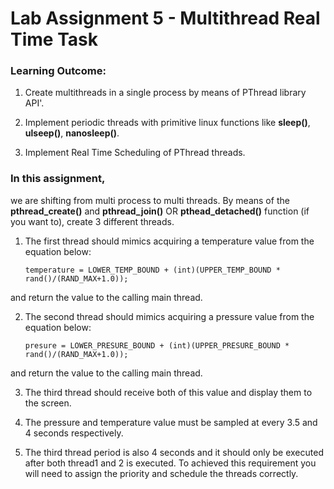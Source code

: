 # Lab Assignment 5 - Multithread Real Time Task


### **Learning Outcome:**

1. Create multithreads in a single process by means of PThread library API'.

2. Implement periodic threads with primitive linux functions like **sleep()**, **ulseep()**, **nanosleep()**.

3. Implement Real Time Scheduling of PThread threads.


### In this assignment, 

we are shifting from multi process to multi threads. By means of the **pthread_create()** and **pthread_join()** OR **pthead_detached()** function (if you want to), create 3 different threads.

1. The first thread should mimics acquiring a temperature value from the equation below:

	``temperature = LOWER_TEMP_BOUND + (int)(UPPER_TEMP_BOUND * rand()/(RAND_MAX+1.0));``

and return the value to the calling main thread.

2. The second thread should mimics acquiring a pressure value from the equation below:

	``presure = LOWER_PRESURE_BOUND + (int)(UPPER_PRESURE_BOUND * rand()/(RAND_MAX+1.0));``

and return the value to the calling main thread.

3. The third thread should receive both of this value and display them to the screen.

4. The pressure and temperature value must be sampled at every 3.5 and 4 seconds respectively.

5. The third thread period is also 4 seconds and it should only be executed after both thread1 and 2 is executed. To achieved this requirement you will need to assign the priority and schedule the threads correctly.